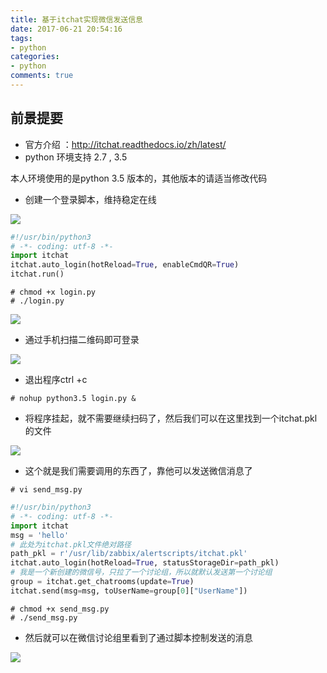 ```yaml
---
title: 基于itchat实现微信发送信息
date: 2017-06-21 20:54:16
tags: 
- python
categories: 
- python
comments: true
---
```


## 前景提要
* 官方介绍 ：http://itchat.readthedocs.io/zh/latest/
* python 环境支持 2.7 , 3.5

本人环境使用的是python 3.5 版本的，其他版本的请适当修改代码

* 创建一个登录脚本，维持稳定在线

<!--more-->

![](http://ww1.sinaimg.cn/large/87028554gy1fgt5p82hd1j20fb046dft.jpg)



```python
#!/usr/bin/python3
# -*- coding: utf-8 -*-
import itchat
itchat.auto_login(hotReload=True, enableCmdQR=True)
itchat.run()
```



```shell
# chmod +x login.py
# ./login.py
```

![](http://ww1.sinaimg.cn/large/87028554gy1fgt5p87dzpj20jd07m3yl.jpg)



* 通过手机扫描二维码即可登录

![](http://ww1.sinaimg.cn/large/87028554gy1fgt5p80y2dj20gj06jmx4.jpg)


*  退出程序ctrl +c


```shell
# nohup python3.5 login.py &
```

* 将程序挂起，就不需要继续扫码了，然后我们可以在这里找到一个itchat.pkl的文件

![](http://ww1.sinaimg.cn/large/87028554gy1fgt5p7xh9yj20ig015dfp.jpg)


* 这个就是我们需要调用的东西了，靠他可以发送微信消息了


```shell
# vi send_msg.py
```


```python
#!/usr/bin/python3
# -*- coding: utf-8 -*-
import itchat
msg = 'hello'
# 此处为itchat.pkl文件绝对路径
path_pkl = r'/usr/lib/zabbix/alertscripts/itchat.pkl'
itchat.auto_login(hotReload=True, statusStorageDir=path_pkl)
# 我是一个新创建的微信号，只拉了一个讨论组，所以就默认发送第一个讨论组
group = itchat.get_chatrooms(update=True)
itchat.send(msg=msg, toUserName=group[0]["UserName"])
```


```shell
# chmod +x send_msg.py
# ./send_msg.py
```
* 然后就可以在微信讨论组里看到了通过脚本控制发送的消息

![](http://ww1.sinaimg.cn/large/87028554gy1fgt5p82nhoj20c504na9w.jpg)

